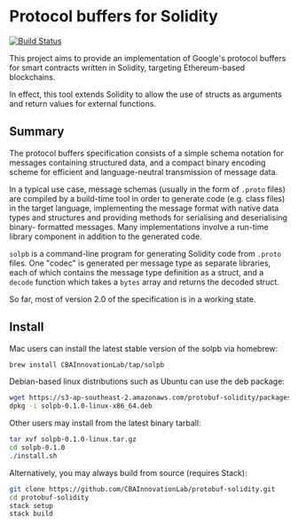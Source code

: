 # Protocol buffers for Solidity

[![Build Status](https://travis-ci.com/CBAInnovationLab/protobuf-solidity.svg?token=s2ifT26XSGNFYpJF3fSf&branch=master)](https://travis-ci.com/CBAInnovationLab/protobuf-solidity)

This project aims to provide an implementation of Google's protocol buffers for
smart contracts written in Solidity, targeting Ethereum-based blockchains.

In effect, this tool extends Solidity to allow the use of structs as arguments
and return values for external functions.


## Summary

The protocol buffers specification consists of a simple schema notation for
messages containing structured data, and a compact binary encoding scheme for
efficient and language-neutral transmission of message data.

In a typical use case, message schemas (usually in the form of `.proto` files)
are compiled by a build-time tool in order to generate code (e.g. class files)
in the target language, implementing the message format with native data types
and structures and providing methods for serialising and deserialising binary-
formatted messages. Many implementations involve a run-time library component
in addition to the generated code. 

`solpb` is a command-line program for generating Solidity code from `.proto`
files. One "codec" is generated per message type as separate libraries, each
of which contains the message type definition as a struct, and a `decode`
function which takes a `bytes` array and returns the decoded struct.

So far, most of version 2.0 of the specification is in a working state.


## Install

Mac users can install the latest stable version of the solpb via homebrew:

```bash
brew install CBAInnovationLab/tap/solpb
```

Debian-based linux distributions such as Ubuntu can use the deb package:

```bash
wget https://s3-ap-southeast-2.amazonaws.com/protobuf-solidity/packages/debian/solpb-0.1.0-linux-x86_64.deb
dpkg -i solpb-0.1.0-linux-x86_64.deb
```

Other users may install from the latest binary tarball:

```bash
tar xvf solpb-0.1.0-linux.tar.gz
cd solpb-0.1.0
./install.sh
```

Alternatively, you may always build from source (requires Stack):

```bash
git clone https://github.com/CBAInnovationLab/protobuf-solidity.git
cd protobuf-solidity
stack setup
stack build
```


